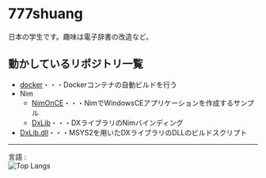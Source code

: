 # 777shuang

日本の学生です。趣味は電子辞書の改造など。

## 動かしているリポジトリ一覧

* [docker](https://github.com/777shuang/docker)・・・Dockerコンテナの自動ビルドを行う
* Nim
  * [NimOnCE](https://github.com/777shuang/NimOnCE)・・・NimでWindowsCEアプリケーションを作成するサンプル
  * [DxLib](https://github.com/777shuang/DxLib)・・・DXライブラリのNimバインディング
* [DxLib.dll](https://github.com/777shuang/DxLib.dll)・・・MSYS2を用いたDXライブラリのDLLのビルドスクリプト

---

言語 :<br>
![Top Langs](https://github-readme-stats.vercel.app/api/top-langs/?username=777shuang&layout=donut)
